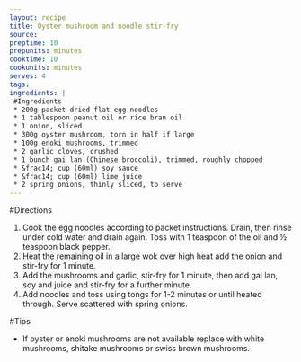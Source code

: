 ```yaml
---
layout: recipe
title: Oyster mushroom and noodle stir-fry
source: 
preptime: 10
prepunits: minutes
cooktime: 10
cookunits: minutes
serves: 4
tags: 
ingredients: |
 #Ingredients
 * 200g packet dried flat egg noodles
 * 1 tablespoon peanut oil or rice bran oil
 * 1 onion, sliced
 * 300g oyster mushroom, torn in half if large
 * 100g enoki mushrooms, trimmed
 * 2 garlic cloves, crushed
 * 1 bunch gai lan (Chinese broccoli), trimmed, roughly chopped
 * &frac14; cup (60ml) soy sauce
 * &frac14; cup (60ml) lime juice
 * 2 spring onions, thinly sliced, to serve
---
```

#Directions
1. Cook the egg noodles according to packet instructions. Drain, then rinse under cold water and drain again. Toss with 1 teaspoon of the oil and &frac12; teaspoon black pepper.
2. Heat the remaining oil in a large wok over high heat add the onion and stir-fry for 1 minute. 
3. Add the mushrooms and garlic, stir-fry for 1 minute, then add gai lan, soy and juice and stir-fry for a further minute. 
4. Add noodles and toss using tongs for 1-2 minutes or until heated through. Serve scattered with spring onions.

#Tips
* If oyster or enoki mushrooms are not available replace with white mushrooms, shitake mushrooms or swiss brown mushrooms.